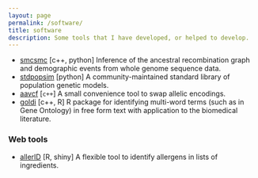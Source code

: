 ```yaml
---
layout: page
permalink: /software/
title: software
description: Some tools that I have developed, or helped to develop.  
---
```


- [smcsmc](https://github.com/luntergroup/smcsmc) [c++, python] Inference of the ancestral recombination graph and demographic events from whole genome sequence data.
- [stdpopsim](https://github.com/popsim-consortium/stdpopsim) [python] A community-maintained standard library of population genetic models.
- [aavcf](https://github.com/Chris1221/aavcf) [`c++`] A small convenience tool to swap allelic encodings. 
- [goldi](https://github.com/Chris1221/goldi) [c++, R] R package for identifying multi-word terms (such as in Gene Ontology) in free form text with application to the biomedical literature.

### Web tools

- [allerID](https://github.com/Chris1221/allerID) [R, shiny] A flexible tool to identify allergens in lists of ingredients. 
